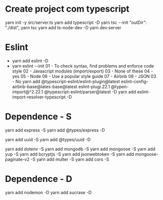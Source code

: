 # Create project com typescript

yarn init -y
src/server.ts
yarn add typescript -D
yarn tsc --init
"outDir": "./dist",
yarn tsc
yarn add ts-node-dev -D
yarn dev:server

# Eslint

- yarn add eslint -D
- yarn eslint --init
  01 - To check syntax, find problems and enforce code style
  02 - Javascript modules (import/export)
  03 - None of these
  04 - yes
  05 - Node
  06 - Use a popular style guide
  07 - Airbnb
  08 - JSON
  03 - No
  yarn add @typescript-eslint/eslint-plugin@latest eslint-config-airbnb-base@lates-base@latest eslint-plugi.22.1 @typen-import@^2.22.1 @typescript-eslint/parser@latest -D
  yarn add eslint-import-resolver-typescript -D

# Dependence - S

yarn add express -S
yarn add @types/express -D

yarn add uuid -S
yarn add @types/uuid -D

yarn add dotenv -S
yarn add mongodb -S
yarn add mongoose -S
yarn add yup -S
yarn add bcryptjs -S
yarn add jsonwebtoken -S
yarn add mongoose-paginate-v2 -S
yarn add multer -S
yarn add cors -S

# Dependence - D

yarn add nodemon -D
yarn add sucrase -D
